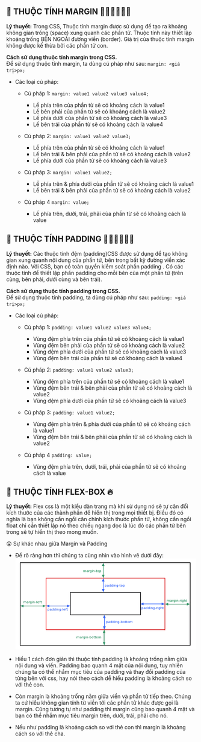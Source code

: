 ## 🔸 THUỘC TÍNH MARGIN 👩🏽‍💻👨🏽‍💻
**Lý thuyết:** Trong CSS, Thuộc tính margin được sử dụng để tạo ra khoảng không gian trống (space) xung quanh các phần tử. Thuộc tính này thiết lập khoảng trống BÊN NGOÀI đường viền (border). Giá trị của thuộc tính margin không được kế thừa bởi các phần tử con.
    
**Cách sử dụng thuộc tính margin trong CSS.**   
Để sử dụng thuộc tính margin, ta dùng cú pháp như sau: `margin: <giá trị>px;`
- Các loại cú pháp:
    + Cú pháp 1:
         `margin: value1 value2 value3 value4;`
        + Lề phía trên của phần tử sẽ có khoảng cách là value1
        + Lề bên phải của phần tử sẽ có khoảng cách là value2
        + Lề phía dưới của phần tử sẽ có khoảng cách là value3
        + Lề bên trái của phần tử sẽ có khoảng cách là value4
            
    + Cú pháp 2:
         `margin: value1 value2 value3;`
        + Lề phía trên của phần tử sẽ có khoảng cách là value1
        + Lề bên trái & bên phải của phần tử sẽ có khoảng cách là value2
        + Lề phía dưới của phần tử sẽ có khoảng cách là value3

    + Cú pháp 3:
         `margin: value1 value2;`
        + Lề phía trên & phía dưới của phần tử sẽ có khoảng cách là value1
        + Lề bên trái & bên phải của phần tử sẽ có khoảng cách là value2

    + Cú pháp 4
         `margin: value;`
        + Lề phía trên, dưới, trái, phải của phần từ sẽ có khoảng cách là value

## 🔹  THUỘC TÍNH PADDING 👩🏽‍💻👨🏽‍💻
**Lý thuyết:** Các thuộc tính đệm (padding)CSS được sử dụng để tạo không gian xung quanh nội dung của phần tử, bên trong bất kỳ đường viền xác định nào. Với CSS, bạn có toàn quyền kiểm soát phần padding . Có các thuộc tính để thiết lập phần padding cho mỗi bên của một phần tử (trên cùng, bên phải, dưới cùng và bên trái).

**Cách sử dụng thuộc tính padding trong CSS.**   
Để sử dụng thuộc tính padding, ta dùng cú pháp như sau: `padding: <giá trị>px;`
- Các loại cú pháp:
    + Cú pháp 1:
         `padding: value1 value2 value3 value4;`
        + Vùng đệm phía trên của phần tử sẽ có khoảng cách là value1
        + Vùng đệm bên phải của phần tử sẽ có khoảng cách là value2
        + Vùng đệm phía dưới của phần tử sẽ có khoảng cách là value3
        + Vùng đệm bên trái của phần tử sẽ có khoảng cách là value4
            
    + Cú pháp 2:
         `padding: value1 value2 value3;`
        + Vùng đệm phía trên của phần tử sẽ có khoảng cách là value1
        + Vùng đệm bên trái & bên phải của phần tử sẽ có khoảng cách là value2
        + Vùng đệm phía dưới của phần tử sẽ có khoảng cách là value3

    + Cú pháp 3:
         `padding: value1 value2;`
        + Vùng đệm phía trên & phía dưới của phần tử sẽ có khoảng cách là value1
        + Vùng đệm bên trái & bên phải của phần tử sẽ có khoảng cách là value2

    + Cú pháp 4
         `padding: value;`
        + Vùng đệm phía trên, dưới, trái, phải của phần từ sẽ có khoảng cách là value

## 🔸 THUỘC TÍNH FLEX-BOX 🔥
**Lý thuyết:** Flex css là một kiểu dàn trang mà khi sử dụng nó sẽ tự cân đối kích thước của các thành phần để hiển thị trong mọi thiết bị. Điều đó có nghĩa là bạn không cần ngồi căn chỉnh kích thước phần tử, không cần ngồi float chỉ cần thiết lập nó theo chiều ngang dọc là lúc đó các phần tử bên trong sẽ tự hiển thị theo mong muốn.

😲 Sự khác nhau giữa Margin và Padding
-   Để rõ ràng hơn thì chúng ta cùng nhìn vào hình vẽ dưới đây:
![margin-padding](./margin-padding-different.png)

- Hiểu 1 cách đơn giản thì thuộc tính padding là khoảng trống nằm giữa nội dung và viền. Padding bao quanh 4 mặt của nội dung, tuy nhiên chúng ta có thể nhắm mục tiêu của padding và thay đổi padding của từng bên với css, hay nói theo cách dễ hiểu padding là khoảng cách so với thẻ con.

- Còn margin là khoảng trống nằm giữa viền và phần tử tiếp theo. Chúng ta cứ hiểu không gian tính từ viền tới các phần tử khác được gọi là margin. Cũng tương tự như padding thì margin cũng bao quanh 4 mặt và bạn có thể nhắm mục tiêu margin trên, dưới, trái, phải cho nó.

- Nếu như padding là khoảng cách so với thẻ con thì margin là khoảng cách so với thẻ cha.
